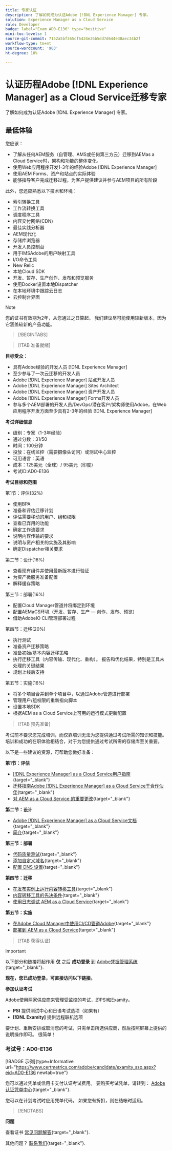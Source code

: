 ```yaml
---
title: 专家认证
description: 了解如何成为认证Adobe [!DNL Experience Manager] 专家。
solution: Experience Manager as a Cloud Service
role: Developer
badge: label="Exam AD0-E136" type="besitive"
mini-toc-levels: 1
source-git-commit: 7152a5bf365cf6424e26b5dd7d644e38aec34b2f
workflow-type: tm+mt
source-wordcount: '903'
ht-degree: 10%

---
```


# 认证历程Adobe [!DNL Experience Manager] as a Cloud Service迁移专家

了解如何成为认证Adobe [!DNL Experience Manager] 专家。

## 最低体验

您应该：

* 了解从任何AEM服务（自管理、AMS或任何第三方云）迁移到AEMas a Cloud Service时，架构和功能的整体变化。
* 使用Web应用程序开发1-3年的经验Adobe [!DNL Experience Manager]
* 使用AEM Forms、资产和站点的实际体验
* 能够指导客户完成迁移过程，为客户提供建议并参与AEM项目的所有阶段

此外，您还应熟悉以下技术和环境：

* 索引转换工具
* 工作流转换工具
* 调度程序工具
* 内容交付网络(CDN)
* 最佳实践分析器
* AEM现代化
* 存储库浏览器
* 开发人员控制台
* 用于IMSAdobe的用户映射工具
* I/O命令工具
* New Relic
* 本地Cloud SDK
* 开发、暂存、生产创作、发布和预览服务
* 使用Docker设置本地Dispatcher
* 在本地环境中跟踪云日志
* 云控制台界面

>[!NOTE]
>
>您的证书有效期为2年，从您通过之日算起。 我们建议尽可能使用较新版本，因为它涵盖较新的产品功能。

>[!BEGINTABS]

>[!TAB 准备就绪]

**目标受众：**

* 具有Adobe经验的开发人员 [!DNL Experience Manager]
* 至少参与了一次云迁移的开发人员
* Adobe [!DNL Experience Manager] 站点开发人员
* Adobe [!DNL Experience Manager] Sites Architect
* Adobe [!DNL Experience Manager] 资产开发人员
* Adobe [!DNL Experience Manager] Forms开发人员
* 参与多个AEM部署的开发人员/DevOps/潜在客户/架构师使用Adobe，在Web应用程序开发方面至少具有2-3年的经验 [!DNL Experience Manager]

**考试详细信息**

* 级别：专家（1-3年经验）
* 通过分数：31/50
* 时间：100分钟
* 投放：在线监控（需要摄像头访问）或测试中心监控
* 可用语言：英语
* 成本：125美元（全球）/ 95美元（印度）
* 考试ID:AD0-E136

**考试目标和范围**

第1节：评估(32%)

* 使用BPA
* 准备和评估迁移计划
* 评估需要移动的用户、组和权限
* 查看已弃用的功能
* 确定工作流要求
* 说明内容传输的要求
* 说明与资产相关的实施及其影响
* 确定Dispatcher相关要求

第二节：设计(16%)

* 查看现有组件并使用最新版本进行验证
* 为资产微服务准备配置
* 解释缓存策略

第三节：部署(16%)

* 配置Cloud Manager管道并将绑定到环境
* 配置AEMaCS环境（开发、暂存、生产 — 创作、发布、预览）
* 借助AdobeIO CLI管理部署过程

第四节：迁移(20%)

* 执行测试
* 准备资产迁移策略
* 准备初始/基本内容迁移策略
* 执行迁移工具（内容传输、现代化、重构）。 报告和优化结果，特别是工具未处理的关键结果
* 规划上线后支持

第五节：实施(16%)

* 将多个项目合并到单个项目中，以通过Adobe管道进行部署
* 管理用户/组权限的重新指向脚本
* 设置本地SDK
* 根据AEM as a Cloud Service上可用的运行模式更新配置

>[!TAB 预先准备]

考试前不要求您完成培训，而仅靠培训无法为您提供通过考试所需的知识和技能。 培训和成功的在职体验相结合，对于为您提供通过考试所需的存储库至关重要。

以下是一些建议的资源，可帮助您做好准备：

**第1节：评估**


* [[!DNL Experience Manager] as a Cloud Service用户指南](https://experienceleague.adobe.com/docs/experience-manager-cloud-service/content/home.html?lang=zh-Hans){target="_blank"}
* [迁移指南Adobe [!DNL Experience Manager] as a Cloud Service于合作伙伴](https://experienceleague.adobe.com/docs/experience-manager-cloud-service/content/migration-journey/getting-started-partners.html?lang=en){target="_blank"}
* [ 对 AEM as a Cloud Service 的重要更改](https://experienceleague.adobe.com/docs/experience-manager-cloud-service/content/release-notes/aem-cloud-changes.html?lang=zh-Hans){target="_blank"}

**第二节：设计**

* [Adobe [!DNL Experience Manager] as a Cloud Service文档](https://experienceleague.adobe.com/docs/experience-manager-cloud-service.html?lang=zh-Hans){target="_blank"}
* [简介](https://experienceleague.adobe.com/docs/experience-manager-cloud-service/content/implementing/content-delivery/caching.html){target="_blank"}

**第三节：部署**

* [代码质量测试](https://experienceleague.adobe.com/docs/experience-manager-cloud-service/content/implementing/using-cloud-manager/test-results/code-quality-testing.html?lang=zh-Hans){target="_blank"}
* [添加自定义域名](https://experienceleague.adobe.com/docs/experience-manager-cloud-service/content/implementing/using-cloud-manager/custom-domain-names/add-custom-domain-name.html?lang=en){target="_blank"}
* [配置 DNS 设置](https://experienceleague.adobe.com/docs/experience-manager-cloud-service/content/implementing/using-cloud-manager/custom-domain-names/configure-dns-settings.html?lang=en){target="_blank"}

**第四节：迁移**

* [在发布实例上运行内容转移工具](https://experienceleague.adobe.com/docs/experience-manager-cloud-service/content/migration-journey/cloud-migration/content-transfer-tool/running-content-transfer-tool-publish-instance.html?lang=en){target="_blank"}
* [内容转移工具的先决条件](https://experienceleague.adobe.com/docs/experience-manager-cloud-service/content/migration-journey/cloud-migration/content-transfer-tool/prerequisites-content-transfer-tool.html?lang=en){target="_blank"}
* [使用日志调试 AEM as a Cloud Service](https://experienceleague.adobe.com/docs/experience-manager-learn/cloud-service/debugging/debugging-aem-as-a-cloud-service/logs.html?lang=en){target="_blank"}

**第五节：实施**

* [在Adobe Cloud Manager中使用CI/CD管道Adobe](https://experienceleague.adobe.com/docs/experience-manager-learn/foundation/cloud-manager/use-the-cicd-pipeline-in-cloud-manager-for-aem.html?lang=en){target="_blank"}
* [部署到 AEM as a Cloud Service](https://experienceleague.adobe.com/docs/experience-manager-cloud-service/content/implementing/deploying/overview.html?lang=en){target="_blank"}

>[!TAB 获得认证]

>[!IMPORTANT]
>
>以下部分和链接将起作用 **仅**  之后 **成功登录** 到 [Adobe凭据管理系统](http://www.certmetrics.com/adobe){target="_blank"}.


**现在，您已成功登录，可直接访问以下链接。**

**参加认证考试**

Adobe使用两家供应商来管理受监控的考试，即PSI和Examity。

* **PSI** 提供测试中心和日语考试选项（如果有）
* **[!DNL Examity]** 提供远程联机选项

要计划、重新安排或取消您的考试，只需单击所选供应商，然后按照屏幕上提供的说明操作即可。 很简单！

### 考试号：AD0-E136

[!BADGE 示例]{type=Informative url="https://www.certmetrics.com/adobe/candidate/examity_sso.aspx?eid=AD0-E136 newtab=true"}

您可以通过凭单或信用卡支付认证考试费用。 要购买考试凭单，请转到： [Adobe认证凭单中心](https://market.xvoucher.com/adobe/global){target="_blank"}.

您可以在计划考试时应用凭单代码。 如果您有折扣，则在结帐时适用。

>[!ENDTABS]

**问题**

查看证书 [常见问题解答](https://experienceleague.adobe.com/docs/certification/certification/faq.html?lang=en){target="_blank"}.

其他问题？ [联系我们](mailto:certif@adobe.com){target="_blank"}.

